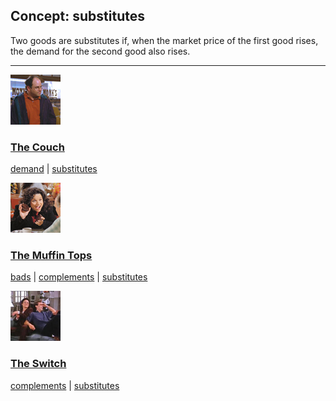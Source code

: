 ## Concept: substitutes

Two goods are substitutes if, when the market price of the first good rises, the demand for the second good also rises.

<hr>
<div class="clip-listing">
<img src="media/icons/couch.jpg" alt="The Couch icon">

### [The Couch](/clip/59/)

[demand](/concept/demand/) | [substitutes](/concept/substitutes/)
</div>

<div class="clip-listing">
<img src="media/icons/muffin_tops_clip1__.jpg" alt="The Muffin Tops icon">

### [The Muffin Tops](/clip/86/)

[bads](/concept/bads/) | [complements](/concept/complements/) | [substitutes](/concept/substitutes/)
</div>

<div class="clip-listing">
<img src="media/icons/switch.jpg" alt="The Switch icon">

### [The Switch](/clip/60/)

[complements](/concept/complements/) | [substitutes](/concept/substitutes/)
</div>

